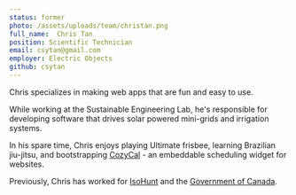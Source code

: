 ```yaml
---
status: former
photo: /assets/uploads/team/christan.png
full_name:  Chris Tan
position: Scientific Technician
email: csytan@gmail.com
employer: Electric Objects
github: csytan
---
```

Chris specializes in making web apps that are fun and easy to use.

While working at the Sustainable Engineering Lab, he's responsible for developing software that drives solar powered mini-grids and irrigation systems.

In his spare time, Chris enjoys playing Ultimate frisbee, learning Brazilian jiu-jitsu, and bootstrapping [CozyCal](https://cozycal.com) - an embeddable scheduling widget for websites.

Previously, Chris has worked for [IsoHunt](https://en.wikipedia.org/wiki/IsoHunt) and the [Government of Canada](http://www.canada.ca/en/).
